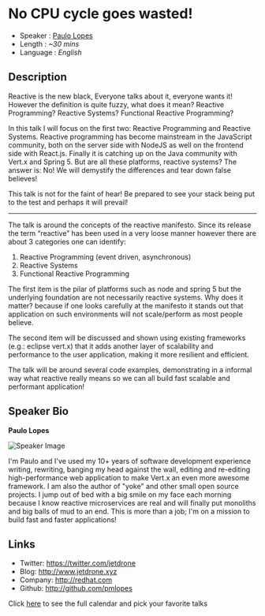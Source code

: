 No CPU cycle goes wasted!
=========================

* Speaker   : [Paulo Lopes](https://pixels.camp/pmlopes)
* Length    : *~30 mins*
* Language  : *English*

Description
-----------

Reactive is the new black, Everyone talks about it, everyone wants it! However the definition is quite fuzzy, what does it mean? Reactive Programming? Reactive Systems? Functional Reactive Programming?

In this talk I will focus on the first two: Reactive Programming and Reactive Systems. Reactive programming has become mainstream in the JavaScript community, both on the server side with NodeJS as well on the frontend side with React.js. Finally it is catching up on the Java community with Vert.x and Spring 5. But are all these platforms, reactive systems? The answer is: No! We will demystify the differences and tear down false believes!

This talk is not for the faint of hear! Be prepared to see your stack being put to the test and perhaps it will prevail!

---------------

The talk is around the concepts of the reactive manifesto. Since its release the term “reactive” has been used in a very loose manner however there are about 3 categories one can identify:

1. Reactive Programming (event driven, asynchronous)
2. Reactive Systems
3. Functional Reactive Programming

The first item is the pilar of platforms such as node and spring 5 but the underlying foundation are not necessarily reactive systems. Why does it matter? because if one looks carefully at the manifesto it stands out that application on such environments will not scale/perform as most people believe.

The second item will be discussed and shown using existing frameworks (e.g.: eclipse vert.x) that it adds another layer of scalability and performance to the user application, making it more resilient and efficient.

The talk will be around several code examples, demonstrating in a informal way what reactive really means so we can all build fast scalable and performant application!

Speaker Bio
-----------

**Paulo Lopes**

![Speaker Image](https://avatars3.githubusercontent.com/u/849467?v=4&s=460)

I'm Paulo and I've used my 10+ years of software development experience writing, rewriting, banging my head against the wall, editing and re-editing high-performance web application to make Vert.x an even more awesome framework. I am also the author of "yoke" and other small open source projects. I jump out of bed with a big smile on my face each morning because I know reactive microservices are real and will finally put monoliths and big balls of mud to an end. This is more than a job; I'm on a mission to build fast and faster applications!

Links
-----

* Twitter: https://twitter.com/jetdrone
* Blog: http://www.jetdrone.xyz
* Company: http://redhat.com
* Github: http://github.com/pmlopes

Click [here][1] to see the full calendar and pick your favorite talks

[1]: https://pixels.camp/schedule/
